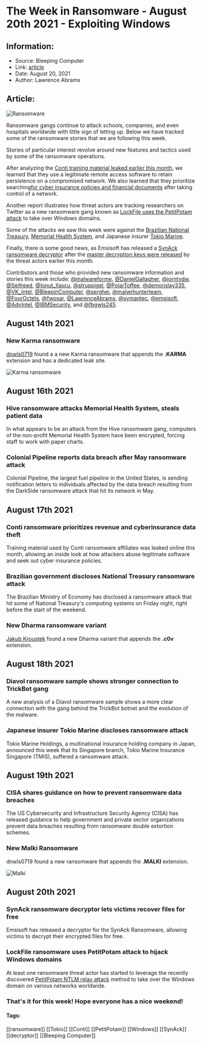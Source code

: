 # The Week in Ransomware - August 20th 2021 - Exploiting Windows
### 

## Information:
+ Source: Bleeping Computer
+ Link: [article](https://www.bleepingcomputer.com/news/security/the-week-in-ransomware-august-20th-2021-exploiting-windows/)
+ Date: August 20, 2021
+ Author: Lawrence Abrams


## Article:
![Ransomware](https://www.bleepstatic.com/content/hl-images/2020/11/06/Ransomware-headpic.jpg)


Ransomware gangs continue to attack schools, companies, and even hospitals worldwide with little sign of letting up. Below we have tracked some of the ransomware stories that we are following this week.


Stories of particular interest revolve around new features and tactics used by some of the ransomware operations.



After analyzing the [Conti training material leaked earlier this month](https://www.bleepingcomputer.com/news/security/angry-conti-ransomware-affiliate-leaks-gangs-attack-playbook/), we learned that they use a legitimate remote access software to retain persistence on a compromised network. We also learned that they prioritize searching[for cyber insurance policies and financial documents](https://www.bleepingcomputer.com/news/security/conti-ransomware-prioritizes-revenue-and-cyberinsurance-data-theft/) after taking control of a network.


Another report illustrates how threat actors are tracking researchers on Twitter as a new ransomware gang known as [LockFile uses the PetitPotam attack](https://www.bleepingcomputer.com/news/security/lockfile-ransomware-uses-petitpotam-attack-to-hijack-windows-domains/) to take over Windows domains.


Some of the attacks we saw this week were against the [Brazilian National Treasury](https://www.bleepingcomputer.com/news/security/brazilian-government-discloses-national-treasury-ransomware-attack/), [Memorial Health System](https://www.bleepingcomputer.com/news/security/hive-ransomware-attacks-memorial-health-system-steals-patient-data/), and Japanese insurer [Tokio Marine](https://www.bleepingcomputer.com/news/security/japanese-insurer-tokio-marine-discloses-ransomware-attack/).


Finally, there is some good news, as Emsisoft has released a [SynAck ransomware decryptor](https://www.bleepingcomputer.com/news/security/synack-ransomware-decryptor-lets-victims-recover-files-for-free/) after the [master decryption keys were released](https://www.bleepingcomputer.com/news/security/synack-ransomware-releases-decryption-keys-after-el-cometa-rebrand/) by the threat actors earlier this month.


Contributors and those who provided new ransomware information and stories this week include: [@malwareforme](https://twitter.com/malwareforme), [@DanielGallagher](https://twitter.com/DanielGallagher), [@jorntvdw](https://twitter.com/jorntvdw), [@Seifreed](https://twitter.com/Seifreed), [@Ionut\_Ilascu](https://twitter.com/Ionut_Ilascu), [@struppigel](https://twitter.com/struppigel), [@PolarToffee](https://twitter.com/PolarToffee), [@demonslay335](https://twitter.com/demonslay335), [@VK\_Intel](https://twitter.com/VK_Intel), [@BleepinComputer](https://twitter.com/BleepinComputer), [@serghei](https://twitter.com/serghei), [@malwrhunterteam](https://twitter.com/malwrhunterteam), [@FourOctets](https://twitter.com/FourOctets), [@fwosar](https://twitter.com/fwosar), [@LawrenceAbrams](https://twitter.com/LawrenceAbrams), [@symantec](https://twitter.com/symantec), [@emsisoft](https://twitter.com/emsisoft), [@AdvIntel](https://twitter.com/AdvIntel), [@IBMSecurity](https://twitter.com/ibmsecurity), and [@fbgwls245](https://twitter.com/fbgwls245).


August 14th 2021
----------------


### New Karma ransomware


[dnwls0719](https://twitter.com/fbgwls245) found a a new Karma ransomware that appends the **.KARMA** extension and has a dedicated leak site.


![Karma ransomware](https://www.bleepstatic.com/images/news/columns/week-in-ransomware/2021/august/20/karma-ransomware.jpg)


August 16th 2021
----------------


### Hive ransomware attacks Memorial Health System, steals patient data


In what appears to be an attack from the Hive ransomware gang, computers of the non-profit Memorial Health System have been encrypted, forcing staff to work with paper charts.


### Colonial Pipeline reports data breach after May ransomware attack


Colonial Pipeline, the largest fuel pipeline in the United States, is sending notification letters to individuals affected by the data breach resulting from the DarkSide ransomware attack that hit its network in May.


August 17th 2021
----------------


### Conti ransomware prioritizes revenue and cyberinsurance data theft


Training material used by Conti ransomware affiliates was leaked online this month, allowing an inside look at how attackers abuse legitimate software and seek out cyber insurance policies.


### Brazilian government discloses National Treasury ransomware attack


The Brazilian Ministry of Economy has disclosed a ransomware attack that hit some of National Treasury's computing systems on Friday night, right before the start of the weekend.


### New Dharma ransomware variant


[Jakub Kroustek](https://twitter.com/JakubKroustek) found a new Dharma variant that appends the **.c0v** extension.


August 18th 2021
----------------


### Diavol ransomware sample shows stronger connection to TrickBot gang


A new analysis of a Diavol ransomware sample shows a more clear connection with the gang behind the TrickBot botnet and the evolution of the malware.


### Japanese insurer Tokio Marine discloses ransomware attack


Tokio Marine Holdings, a multinational insurance holding company in Japan, announced this week that its Singapore branch, Tokio Marine Insurance Singapore (TMiS), suffered a ransomware attack.


August 19th 2021
----------------


### CISA shares guidance on how to prevent ransomware data breaches


The US Cybersecurity and Infrastructure Security Agency (CISA) has released guidance to help government and private sector organizations prevent data breaches resulting from ransomware double extortion schemes.


### New Malki Ransomware


dnwls0719 found a new ransomware that appends the **.MALKI** extension.


![Malki](https://www.bleepstatic.com/images/news/columns/week-in-ransomware/2021/august/20/malki.jpg)


August 20th 2021
----------------


### SynAck ransomware decryptor lets victims recover files for free


Emsisoft has released a decryptor for the SynAck Ransomware, allowing victims to decrypt their encrypted files for free.


### LockFile ransomware uses PetitPotam attack to hijack Windows domains


At least one ransomware threat actor has started to leverage the recently discovered [PetitPotam NTLM relay attack](https://www.bleepingcomputer.com/news/microsoft/new-petitpotam-attack-allows-take-over-of-windows-domains/) method to take over the Windows domain on various networks worldwide.


### That's it for this week! Hope everyone has a nice weekend!




#### Tags:
[[ransomware]] [[Tokio]] [[Conti]] [[PetitPotam]] [[Windows]] [[SynAck]] [[decryptor]] [[Bleeping Computer]]
